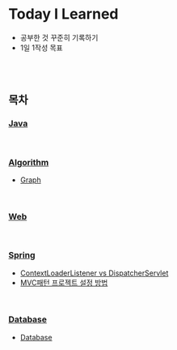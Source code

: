 # Today I Learned
-  공부한 것 꾸준히 기록하기
- 1일 1작성 목표

<br>
<br>

## 목차


### [Java](/Java/)

<br>

### [Algorithm](/Algorithm/)
- [Graph](/Algorithm/Graph.md)

<br>

### [Web](/Web/)

<br>

### [Spring](/Spring/)
- [ContextLoaderListener vs DispatcherServlet](Spring/ContextLoaderListener%20vs%20DispatcherServlet.md)
- [MVC패턴 프로젝트 설정 방법](Spring/MVC패턴%20프로젝트%20설정%20방법.md)

<br>

### [Database](/Database/) 
- [Database](Database/Database.md#database)

 
